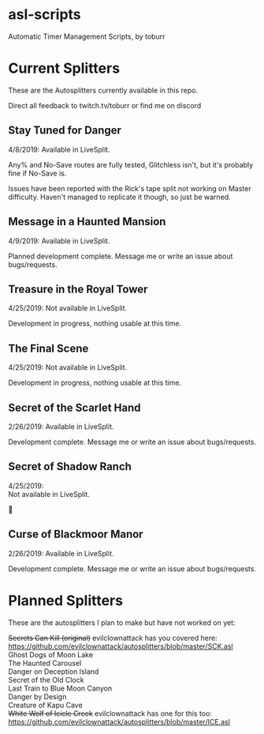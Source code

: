 # asl-scripts
Automatic Timer Management Scripts, by toburr

# Current Splitters
These are the Autosplitters currently available in this repo.

Direct all feedback to twitch.tv/toburr or find me on discord

## Stay Tuned for Danger

4/8/2019:
Available in LiveSplit.

Any% and No-Save routes are fully tested, Glitchless isn't, but it's probably fine if No-Save is.

Issues have been reported with the Rick's tape split not working on Master difficulty. Haven't managed to replicate it though, so just be warned.

## Message in a Haunted Mansion

4/9/2019:
Available in LiveSplit.

Planned development complete. Message me or write an issue about bugs/requests.

## Treasure in the Royal Tower

4/25/2019:
Not available in LiveSplit.

Development in progress, nothing usable at this time.

## The Final Scene

4/25/2019:
Not available in LiveSplit.

Development in progress, nothing usable at this time.

## Secret of the Scarlet Hand

2/26/2019:
Available in LiveSplit.

Development complete. Message me or write an issue about bugs/requests.

## Secret of Shadow Ranch

4/25/2019:  
Not available in LiveSplit.  

:eyes:  

## Curse of Blackmoor Manor

2/26/2019:
Available in LiveSplit.

Development complete. Message me or write an issue about bugs/requests.

# Planned Splitters
These are the autosplitters I plan to make but have not worked on yet:

~~Secrets Can Kill (original)~~ evilclownattack has you covered here: https://github.com/evilclownattack/autosplitters/blob/master/SCK.asl  
Ghost Dogs of Moon Lake  
The Haunted Carousel  
Danger on Deception Island  
Secret of the Old Clock  
Last Train to Blue Moon Canyon  
Danger by Design  
Creature of Kapu Cave  
~~White Wolf of Icicle Creek~~ evilclownattack has one for this too: https://github.com/evilclownattack/autosplitters/blob/master/ICE.asl
